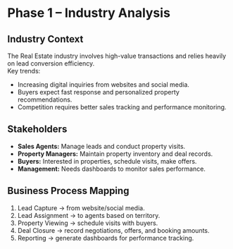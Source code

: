 # Phase 1 – Industry Analysis

## Industry Context
The Real Estate industry involves high-value transactions and relies heavily on lead conversion efficiency.  
Key trends:
- Increasing digital inquiries from websites and social media.  
- Buyers expect fast response and personalized property recommendations.  
- Competition requires better sales tracking and performance monitoring.  

## Stakeholders
- **Sales Agents:** Manage leads and conduct property visits.  
- **Property Managers:** Maintain property inventory and deal records.  
- **Buyers:** Interested in properties, schedule visits, make offers.  
- **Management:** Needs dashboards to monitor sales performance.  

## Business Process Mapping
1. Lead Capture → from website/social media.  
2. Lead Assignment → to agents based on territory.  
3. Property Viewing → schedule visits with buyers.  
4. Deal Closure → record negotiations, offers, and booking amounts.  
5. Reporting → generate dashboards for performance tracking.  

